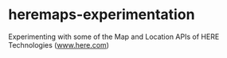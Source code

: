 # heremaps-experimentation
Experimenting with some of the Map and Location APIs of HERE Technologies (www.here.com)
